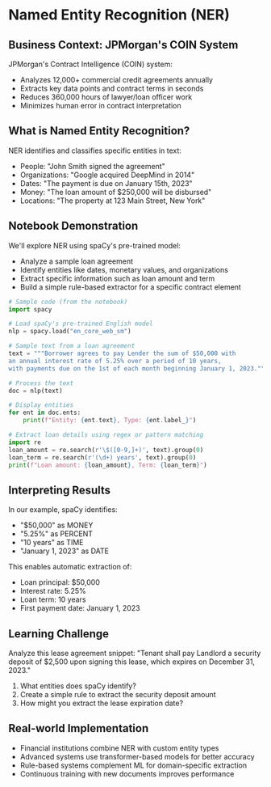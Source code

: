 # Named Entity Recognition (NER)

## Business Context: JPMorgan's COIN System

JPMorgan's Contract Intelligence (COIN) system:
- Analyzes 12,000+ commercial credit agreements annually
- Extracts key data points and contract terms in seconds
- Reduces 360,000 hours of lawyer/loan officer work
- Minimizes human error in contract interpretation

## What is Named Entity Recognition?

NER identifies and classifies specific entities in text:
- People: "John Smith signed the agreement"
- Organizations: "Google acquired DeepMind in 2014"
- Dates: "The payment is due on January 15th, 2023"
- Money: "The loan amount of $250,000 will be disbursed"
- Locations: "The property at 123 Main Street, New York"

## Notebook Demonstration

We'll explore NER using spaCy's pre-trained model:
- Analyze a sample loan agreement
- Identify entities like dates, monetary values, and organizations
- Extract specific information such as loan amount and term
- Build a simple rule-based extractor for a specific contract element

```python
# Sample code (from the notebook)
import spacy

# Load spaCy's pre-trained English model
nlp = spacy.load("en_core_web_sm")

# Sample text from a loan agreement
text = """Borrower agrees to pay Lender the sum of $50,000 with 
an annual interest rate of 5.25% over a period of 10 years, 
with payments due on the 1st of each month beginning January 1, 2023."""

# Process the text
doc = nlp(text)

# Display entities
for ent in doc.ents:
    print(f"Entity: {ent.text}, Type: {ent.label_}")

# Extract loan details using regex or pattern matching
import re
loan_amount = re.search(r'\$([0-9,]+)', text).group(0)
loan_term = re.search(r'(\d+) years', text).group(0)
print(f"Loan amount: {loan_amount}, Term: {loan_term}")
```

## Interpreting Results

In our example, spaCy identifies:
- "$50,000" as MONEY
- "5.25%" as PERCENT
- "10 years" as TIME
- "January 1, 2023" as DATE

This enables automatic extraction of:
- Loan principal: $50,000
- Interest rate: 5.25%
- Loan term: 10 years
- First payment date: January 1, 2023

## Learning Challenge

Analyze this lease agreement snippet:
"Tenant shall pay Landlord a security deposit of $2,500 upon signing this lease, which expires on December 31, 2023."

1. What entities does spaCy identify?
2. Create a simple rule to extract the security deposit amount
3. How might you extract the lease expiration date?

## Real-world Implementation

- Financial institutions combine NER with custom entity types
- Advanced systems use transformer-based models for better accuracy
- Rule-based systems complement ML for domain-specific extraction
- Continuous training with new documents improves performance 